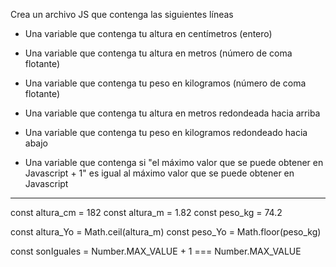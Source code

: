
Crea un archivo JS que contenga las siguientes líneas

- Una variable que contenga tu altura en centímetros (entero)

- Una variable que contenga tu altura en metros (número de coma flotante)

- Una variable que contenga tu peso en kilogramos (número de coma flotante)

- Una variable que contenga tu altura en metros redondeada hacia arriba

- Una variable que contenga tu peso en kilogramos redondeado hacia abajo

- Una variable que contenga si "el máximo valor que se puede obtener 
 en Javascript + 1" es igual al máximo valor que se puede obtener 
 en Javascript
--------------------------------------------------------------------------

const altura_cm = 182
const altura_m = 1.82
const peso_kg = 74.2

const altura_Yo = Math.ceil(altura_m)
const peso_Yo = Math.floor(peso_kg)

const sonIguales = Number.MAX_VALUE + 1 === Number.MAX_VALUE